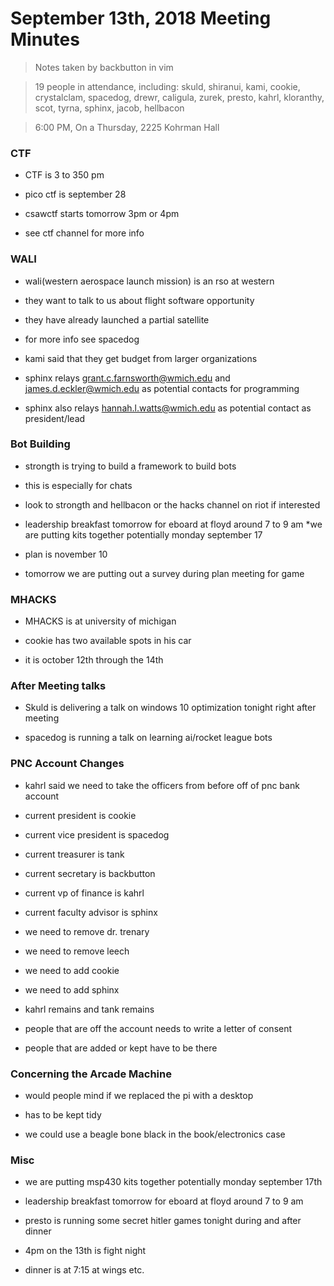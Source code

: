 # September 13th, 2018 Meeting Minutes
> Notes taken by backbutton in vim

> 19 people in attendance, including: skuld, shiranui, kami, cookie, crystalclam, spacedog, drewr, caligula, zurek, presto, kahrl, kloranthy, scot, tyrna, sphinx, jacob, hellbacon

> 6:00 PM, On a Thursday, 2225 Kohrman Hall

### CTF
* CTF is 3 to 350 pm

* pico ctf is september 28

* csawctf starts tomorrow 3pm or 4pm

* see ctf channel for more info

### WALI
* wali(western aerospace launch mission) is an rso at western

* they want to talk to us about flight software opportunity

* they have already launched a partial satellite

* for more info see spacedog

* kami said that they get budget from larger organizations

* sphinx relays grant.c.farnsworth@wmich.edu and james.d.eckler@wmich.edu as potential contacts for programming

* sphinx also relays hannah.l.watts@wmich.edu as potential contact as president/lead

### Bot Building
* strongth is trying to build a framework to build bots

* this is especially for chats

* look to strongth and hellbacon or the hacks channel on riot if interested

* leadership breakfast tomorrow for eboard at floyd around 7 to 9 am
*we are putting kits together potentially monday september 17

* plan is november 10

* tomorrow we are putting out a survey during plan meeting for game 

### MHACKS
* MHACKS is at university of michigan

* cookie has two available spots in his car

* it is october 12th through the 14th

### After Meeting talks
* Skuld is delivering a talk on windows 10 optimization tonight right after meeting

* spacedog is running a talk on learning ai/rocket league bots


### PNC Account Changes
* kahrl said we need to take the officers from before off of pnc bank account

* current president is cookie

* current vice president is spacedog

* current treasurer is tank

* current secretary is backbutton

* current vp of finance is kahrl

* current faculty advisor is sphinx

* we need to remove dr. trenary

* we need to remove leech

* we need to add cookie

* we need to add sphinx

* kahrl remains and tank remains

* people that are off the account needs to write a letter of consent

* people that are added or kept have to be there

### Concerning the Arcade Machine
* would people mind if we replaced the pi with a desktop

* has to be kept tidy

* we could use a beagle bone black in the book/electronics case

### Misc
* we are putting msp430 kits together potentially monday september 17th

* leadership breakfast tomorrow for eboard at floyd around 7 to 9 am

* presto is running some secret hitler games tonight during and after dinner

* 4pm on the 13th is fight night

* dinner is at 7:15 at wings etc.
